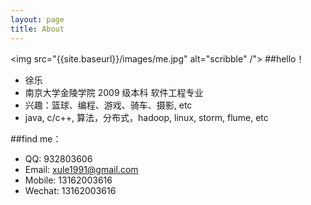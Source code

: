 ```yaml
---
layout: page
title: About
---
```

<img src="{{site.baseurl}}/images/me.jpg" alt="scribble" /">
##hello！
- 徐乐
- 南京大学金陵学院 2009 级本科 软件工程专业
- 兴趣：篮球、编程、游戏、骑车、摄影, etc
- java, c/c++, 算法，分布式，hadoop, linux, storm, flume, etc

##find me：
- QQ:   932803606
- Email: xule1991@gmail.com
- Mobile: 13162003616
- Wechat: 13162003616


